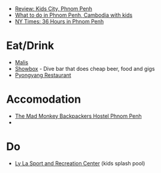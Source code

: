 - [Review: Kids City, Phnom Penh](http://www.movetocambodia.com/phnom-penh/review-kids-city-phnom-penh/)
- [What to do in Phnom Penh, Cambodia with kids](http://www.5aroundtheworld.com/2013/05/things-to-do-in-phnom-penh-cambodia.html)
- [NY Times: 36 Hours in Phnom Penh](http://www.nytimes.com/2014/12/07/travel/things-to-do-in-36-hours-in-phnom-penh.html?_r=0)

# Eat/Drink
- [Malis](http://www.tripadvisor.co.uk/Restaurant_Review-g293940-d1372181-Reviews-Malis_Restaurant-Phnom_Penh.html)
- [Showbox](http://www.tripadvisor.co.uk/Restaurant_Review-g293940-d4569331-Reviews-Show_Box-Phnom_Penh.html) - Dive bar that does cheap beer, food and gigs
- [Pyongyang Restaurant](http://roadsandkingdoms.com/2013/dining-with-dear-leader/)

# Accomodation

- [The Mad Monkey Backpackers Hostel Phnom Penh](http://madmonkeyhostels.com/phnompenh/)
- 

# Do

- [Ly La Sport and Recreation Center](http://www.movetocambodia.com/expat-qa/expat-kid-qa-splish-splash-pool-time-in-phnom-penh/) (kids splash pool)
